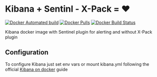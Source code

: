 # Kibana + Sentinl - X-Pack = :heart:

[![Docker Automated build](https://img.shields.io/docker/automated/ovalmoney/kibana-sentinl.svg)](https://hub.docker.com/r/ovalmoney/kibana-sentinl/)
[![Docker Pulls](https://img.shields.io/docker/pulls/ovalmoney/kibana-sentinl.svg)](https://hub.docker.com/r/ovalmoney/kibana-sentinl/)
[![Docker Build Status](https://img.shields.io/docker/build/ovalmoney/kibana-sentinl.svg)](https://hub.docker.com/r/ovalmoney/kibana-sentinl/)

Kibana docker image with Sentinel plugin for alerting and without X-Pack plugin

## Configuration
To configure Kibana just set env vars or mount kibana.yml following the official [Kibana on docker](
https://www.elastic.co/guide/en/kibana/5.5/_configuring_kibana_on_docker.html) guide
